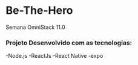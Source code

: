 <h1>Be-The-Hero</h1>

Semana OmniStack 11.0

<h3>Projeto Desenvolvido com as tecnologias:</h3>

-Node.js
-ReactJs
-React Native
-expo
 
